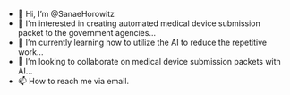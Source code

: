 - 👋 Hi, I’m @SanaeHorowitz
- 👀 I’m interested in creating automated medical device submission packet to the government agencies...
- 🌱 I’m currently learning how to utilize the AI to reduce the repetitive work...
- 💞️ I’m looking to collaborate on medical device submission packets with AI...
- 📫 How to reach me via email.

<!---
SanaeHorowitz/SanaeHorowitz is a ✨ special ✨ repository because its `README.md` (this file) appears on your GitHub profile.
You can click the Preview link to take a look at your changes.
--->
